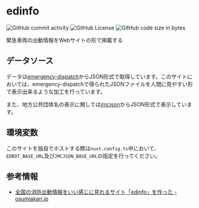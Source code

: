 # edinfo
![GitHub commit activity](https://img.shields.io/github/commit-activity/y/oageo/edinfo)
![GitHub License](https://img.shields.io/github/license/oageo/edinfo)
![GitHub code size in bytes](https://img.shields.io/github/languages/code-size/oageo/edinfo)

緊急車両の出動情報をWebサイトの形で掲載する

## データソース
データは[emergency-dispatch](https://github.com/oageo/emergency-dispatch)からJSON形式で取得しています。このサイトにおいては、emergency-dispatchで得られたJSONファイルを人間に見やすい形で表示出来るような加工を行っています。

また、地方公共団体名の表示に関しては[jmcjson](https://github.com/oageo/jmcjson)からJSON形式で表示しています。

## 環境変数
このサイトを独自でホストする際は`nuxt.config.ts`中において、`EDBOT_BASE_URL`及び`JMCJSON_BASE_URL`の指定を行ってください。

## 参考情報
* [全国の消防出動情報をいい感じに見れるサイト「edinfo」を作った - osumiakari.jp](https://www.osumiakari.jp/articles/20250509-edinfo/)